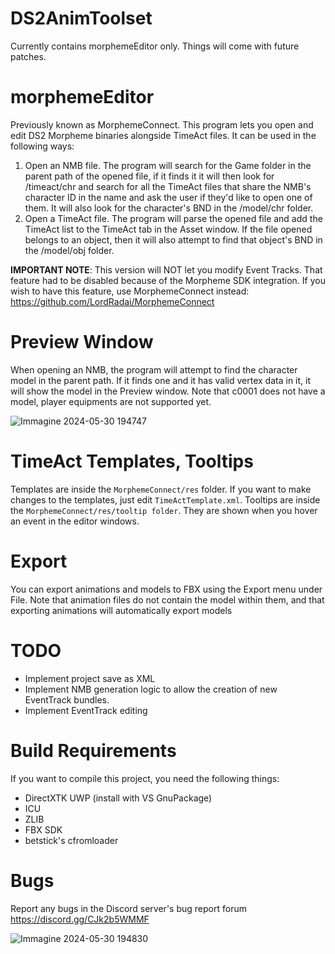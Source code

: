 # DS2AnimToolset
Currently contains morphemeEditor only. Things will come with future patches.

# morphemeEditor
Previously known as MorphemeConnect.
This program lets you open and edit DS2 Morpheme binaries alongside TimeAct files.
It can be used in the following ways:
1) Open an NMB file. The program will search for the Game folder in the parent path of the opened file, if it finds it it will then look for /timeact/chr and search for all the TimeAct files that share the NMB's character ID in the name and ask the user if they'd like to open one of them. It will also look for the character's BND in the /model/chr folder.
2) Open a TimeAct file. The program will parse the opened file and add the TimeAct list to the TimeAct tab in the Asset window. If the file opened belongs to an object, then it will also attempt to find that object's BND in the /model/obj folder.

**IMPORTANT NOTE**: This version will NOT let you modify Event Tracks. That feature had to be disabled because of the Morpheme SDK integration. If you wish to have this feature, use MorphemeConnect instead: https://github.com/LordRadai/MorphemeConnect

# Preview Window
When opening an NMB, the program will attempt to find the character model in the parent path. If it finds one and it has valid vertex data in it, it will show the model in the Preview window. Note that c0001 does not have a model, player equipments are not supported yet.

![Immagine 2024-05-30 194747](https://github.com/LordRadai/DS2AnimToolset/assets/22768664/63fd3aad-6612-4b50-85ff-7b935350156b)

# TimeAct Templates, Tooltips
Templates are inside the `MorphemeConnect/res` folder. If you want to make changes to the templates, just edit `TimeActTemplate.xml`.
Tooltips are inside the `MorphemeConnect/res/tooltip folder`. They are shown when you hover an event in the editor windows.

# Export
You can export animations and models to FBX using the Export menu under File. Note that animation files do not contain the model within them, and that exporting animations will automatically export models

# TODO
* Implement project save as XML
* Implement NMB generation logic to allow the creation of new EventTrack bundles.
* Implement EventTrack editing

# Build Requirements
If you want to compile this project, you need the following things:
* DirectXTK UWP (install with VS GnuPackage)
* ICU
* ZLIB
* FBX SDK
* betstick's cfromloader

# Bugs
Report any bugs in the Discord server's bug report forum https://discord.gg/CJk2b5WMMF

![Immagine 2024-05-30 194830](https://github.com/LordRadai/DS2AnimToolset/assets/22768664/218df726-5ad0-41d5-a885-fc955c4e3678)
